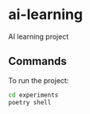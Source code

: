 # ai-learning
AI learning project

## Commands

To run the project:

```bash
cd experiments
poetry shell
```
